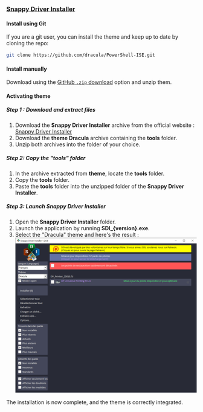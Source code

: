 ### [Snappy Driver Installer](https://sdi-tool.org/)

#### Install using Git

If you are a git user, you can install the theme and keep up to date by cloning the repo:

```bash
git clone https://github.com/dracula/PowerShell-ISE.git
```

#### Install manually

Download using the [GitHub `.zip` download](https://github.com/dracula/PowerShell-ISE/archive/master.zip) option and unzip them.

#### Activating theme

##### Step 1 : Download and extract files

1. Download the **Snappy Driver Installer** archive from the official website : [Snappy Driver Installer](https://sdi-tool.org/)
2. Download the **theme Dracula** archive containing the **tools** folder.
3. Unzip both archives into the folder of your choice.

##### Step 2: Copy the "tools" folder

1. In the archive extracted from **theme**, locate the **tools** folder.
2. Copy the **tools** folder.
3. Paste the **tools** folder into the unzipped folder of the **Snappy Driver Installer**.

##### Step 3: Launch Snappy Driver Installer

1. Open the **Snappy Driver Installer** folder.
2. Launch the application by running **SDI_{version}.exe**.
3. Select the "Dracula" theme and here's the result :
![Screenshot](./images/Screenshot.png)

The installation is now complete, and the theme is correctly integrated.


